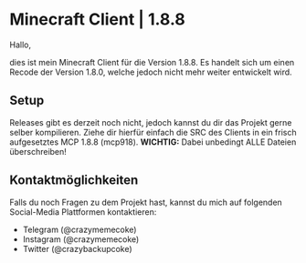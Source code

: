 # Minecraft Client | 1.8.8
Hallo,

dies ist mein Minecraft Client für die Version 1.8.8.
Es handelt sich um einen Recode der Version 1.8.0, welche jedoch nicht mehr weiter entwickelt wird.

## Setup
Releases gibt es derzeit noch nicht, jedoch kannst du dir das Projekt gerne selber kompilieren.
Ziehe dir hierfür einfach die SRC des Clients in ein frisch aufgesetztes MCP 1.8.8 (mcp918).
**WICHTIG:** Dabei unbedingt ALLE Dateien überschreiben!

## Kontaktmöglichkeiten
Falls du noch Fragen zu dem Projekt hast, kannst du mich auf folgenden Social-Media Plattformen kontaktieren:

 - Telegram (@crazymemecoke)
 - Instagram (@crazymemecoke)
 - Twitter (@crazybackupcoke)
